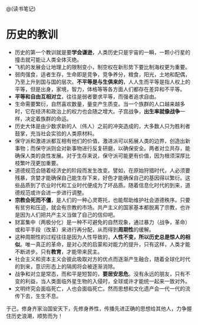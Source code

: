 @(读书笔记)
# 历史的教训

* 历史的第一个教训就是要**学会谦逊**，人类历史只是宇宙的一瞬，一颗小行星的撞击就可能让人类全体灭绝。
* 飞机的发展会让地理上的限制变小，制空权在新形势下要比制海权更为重要。
* 弱肉强食，适者生存，生命即是竞争，竞争养分，粮食，阳光，土地和配偶，乃至上升到国与国的层次。**不平等是与生俱来的**，人人生而平等是指人权上的平等，但是出身，家境，智力，体格等等各方面人们都存在差异和不平等。
* **平等和自由互相对立**，往往是弱者要求平等，而强者追求自由。
* 生命需要繁衍，自然喜欢数量，量变产生质变。当一个族群的人口越来越多时，它在经济和政治上的权力也会随之增大。子宫战争，**出生率就像战争**一样，决定着族群的命运。
* 历史大体是由少数求新的人（伟人）之前的冲突造成的，大多数人只为胜利者鼓掌，充当社会实验的人类原材料。
* 保守派和激进派都互相有他们的价值，激进派可以拓展人类的边界，创造出新事物；而保守派则会对新事物进行反复研磨，以确保安全。两者对立共存，能确保人类的良性发展。对于生存来说，保守派可能更有价值，因为根须深厚比枝繁叶茂更加重要。
* 道德规范会随着经济史的阶段而发生改变。譬如，在原始狩猎时代，人必须要残暴，贪婪才能确保自己能生存下来，好色才能确保自己的基因得以繁衍。这些品质到了农业时代和工业时代便成为了坏品质。随着信息化时代的到来，道德规范或许会进一步进行调整。
* **宗教会死而不僵**，是人们的一种心灵寄托，也能帮助维护社会道德秩序。只要有贫穷和压迫，就会有宗教的市场。共产主义的国家基本都脱离了宗教，也许是因为人们把共产主义当做了自己的信仰吧。
* 财富集中（两极分化）是一种不可避免的自然现象，通过暴力（战争，革命）或和平手段（改革）来进行再分配，从而得到**周期性**的缓解。
* 这种周期性的过程往往是因为人性导致的，**人性不变，所以历史总是惊人的相似**。唯一真正的革命，是对心灵的启蒙和对能力的提升，只有这样，人类才能不断进步。只有**教育**，才能带来民主。
* 社会主义和资本主义会彼此吸取对方的优点而逐渐产生融合，随着全球化时代的到来，意识形态上的隔阂将会被逐渐消除。
* 战争和对立是常态，而和平是短暂的，**要居安思危**。没有永远的朋友，只有不变的利益，当人类面临外星生物的入侵时，全球或许才能统一起来一致对外。
* 文明终究会面临死亡，人也会面临死亡。然而思想和文化遗产会一代一代的流传下去，生生不息。

于己，修身齐家治国安天下，先修身养性，传播先进正确的思想给其他人，力争握住历史浪潮，顺势而为！